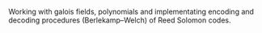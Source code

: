 Working with galois fields, polynomials and implementating encoding and decoding procedures (Berlekamp–Welch) of Reed Solomon codes. 

